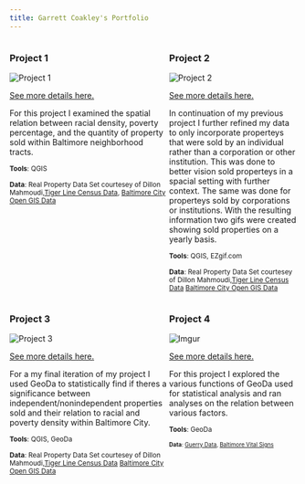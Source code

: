 ```yaml
---
title: Garrett Coakley's Portfolio
---
```

<!--This is the first row of projects -->
<div style="display:table-row; width:100%; table-layout: fixed">
<div style="display: table-cell; width:370px; margin-right:3px" markdown="1">

### Project 1 

![Project 1](https://i.imgur.com/HpHTzXC.png)

[See more details here.](https://cgar1.github.io/Project_1_Coakley.html)

For this project I examined the spatial relation between racial density, poverty percentage, and the quantity of property sold within Baltimore neighborhood tracts.

<small>__Tools__: QGIS </small>

<small>__Data__: 
Real Property Data Set courtesey of Dillon Mahmoudi,[Tiger Line Census Data](https://www.census.gov/geo/maps-data/data/tiger-data.html),  [Baltimore City Open GIS Data](http://gis-baltimore.opendata.arcgis.com/)</small>

</div>

<div style="display: table-cell; width:370px" markdown="1">

### Project 2

![Project 2](https://i.imgur.com/Npw2pUh.png)

[See more details here.](https://cgar1.github.io/project2_coakley.html)

In continuation of my previous project I further refined my data to only incorporate properteys that were sold by an individual rather than a corporation or other institution. This was done to better vision sold properteys in a spacial setting with further context. The same was done for properteys sold by corporations or institutions. With the resulting information two gifs were created showing sold properties on a yearly basis.

<small>__Tools__: QGIS, EZgif.com</small>

<small>__Data__: 
Real Property Data Set courtesey of Dillon Mahmoudi,[Tiger Line Census Data](https://www.census.gov/geo/maps-data/data/tiger-data.html) [Baltimore City Open GIS Data](http://gis-baltimore.opendata.arcgis.com/)</small>

</div>
</div>
<!--This is the second row of projects -->
<div style="display:table-row; width:100%; table-layout: fixed">
<div style="display: table-cell; width:370px; margin-right:3px" markdown="1">

### Project 3 

![Project 3](https://i.imgur.com/9lPte0Z.png)

[See more details here.](https://cgar1.github.io/Project3.html)

For a my final iteration of my project I used GeoDa to statistically find if theres a 
significance between independent/nonindependent properties sold and their relation to racial and poverty density within Baltimore City. 

<small>__Tools__: QGIS, GeoDa</small>

<small>__Data__: 
Real Property Data Set courtesey of Dillon Mahmoudi,[Tiger Line Census Data](https://www.census.gov/geo/maps-data/data/tiger-data.html) [Baltimore City Open GIS Data](http://gis-baltimore.opendata.arcgis.com/)</small>

</div>

<div style="display: table-cell; width:370px" markdown="1">

### Project 4

![Imgur](https://i.imgur.com/mO3uYuG.png)

[See more details here.](https://cgar1.github.io/Lab6_coakley.html)

For this project I explored the various functions of GeoDa used for statistical analysis and ran analyses on the relation between various factors.

<small>__Tools__: GeoDa

<small>__Data__:
[Guerry Data](https://geodacenter.github.io/data-and-lab/Guerry/), [Baltimore Vital Signs](https://factfinder.census.gov/faces/nav/jsf/pages/index.xhtml)</small>

</div>
</div>

<!--This is just other markdown -->

